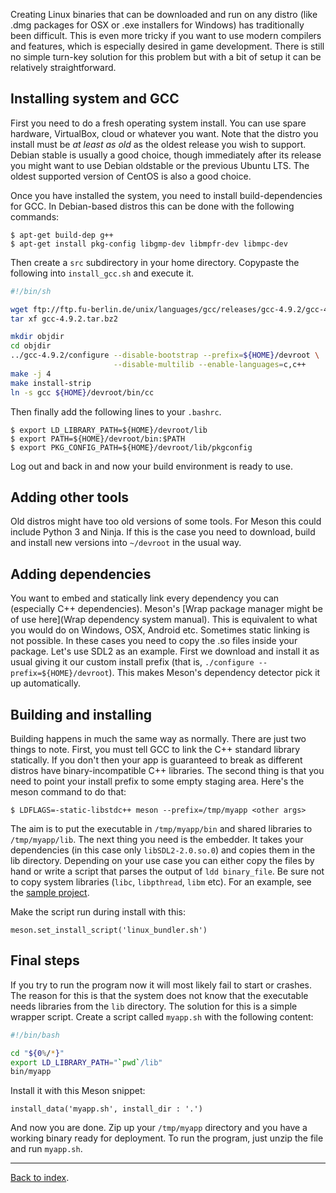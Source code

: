 Creating Linux binaries that can be downloaded and run on any distro (like .dmg packages for OSX or .exe installers for Windows) has traditionally been difficult. This is even more tricky if you want to use modern compilers and features, which is especially desired in game development. There is still no simple turn-key solution for this problem but with a bit of setup it can be relatively straightforward.

## Installing system and GCC

First you need to do a fresh operating system install. You can use spare hardware, VirtualBox, cloud or whatever you want. Note that the distro you install must be *at least as old* as the oldest release you wish to support. Debian stable is usually a good choice, though immediately after its release you might want to use Debian oldstable or the previous Ubuntu LTS. The oldest supported version of CentOS is also a good choice.

Once you have installed the system, you need to install build-dependencies for GCC. In Debian-based distros this can be done with the following commands:

```console
$ apt-get build-dep g++
$ apt-get install pkg-config libgmp-dev libmpfr-dev libmpc-dev
```

Then create a `src` subdirectory in your home directory. Copypaste the following into `install_gcc.sh` and execute it.

```bash
#!/bin/sh

wget ftp://ftp.fu-berlin.de/unix/languages/gcc/releases/gcc-4.9.2/gcc-4.9.2.tar.bz2
tar xf gcc-4.9.2.tar.bz2

mkdir objdir
cd objdir
../gcc-4.9.2/configure --disable-bootstrap --prefix=${HOME}/devroot \
                       --disable-multilib --enable-languages=c,c++
make -j 4
make install-strip
ln -s gcc ${HOME}/devroot/bin/cc
```

Then finally add the following lines to your `.bashrc`.

```console
$ export LD_LIBRARY_PATH=${HOME}/devroot/lib
$ export PATH=${HOME}/devroot/bin:$PATH
$ export PKG_CONFIG_PATH=${HOME}/devroot/lib/pkgconfig
```

Log out and back in and now your build environment is ready to use.

## Adding other tools

Old distros might have too old versions of some tools. For Meson this could include Python 3 and Ninja. If this is the case you need to download, build and install new versions into `~/devroot` in the usual way.

## Adding dependencies

You want to embed and statically link every dependency you can (especially C++ dependencies). Meson's [Wrap package manager might be of use here](Wrap dependency system manual). This is equivalent to what you would do on Windows, OSX, Android etc. Sometimes static linking is not possible. In these cases you need to copy the .so files inside your package. Let's use SDL2 as an example. First we download and install it as usual giving it our custom install prefix (that is, `./configure --prefix=${HOME}/devroot`). This makes Meson's dependency detector pick it up automatically.

## Building and installing

Building happens in much the same way as normally. There are just two things to note. First, you must tell GCC to link the C++ standard library statically. If you don't then your app is guaranteed to break as different distros have binary-incompatible C++ libraries. The second thing is that you need to point your install prefix to some empty staging area. Here's the meson command to do that:

```console
$ LDFLAGS=-static-libstdc++ meson --prefix=/tmp/myapp <other args>
```

The aim is to put the executable in `/tmp/myapp/bin` and shared libraries to `/tmp/myapp/lib`. The next thing you need is the embedder. It takes your dependencies (in this case only `libSDL2-2.0.so.0`) and copies them in the lib directory. Depending on your use case you can either copy the files by hand or write a script that parses the output of `ldd binary_file`. Be sure not to copy system libraries (`libc`, `libpthread`, `libm` etc). For an example, see the [sample project](https://github.com/jpakkane/meson/tree/master/manual%20tests/4%20standalone%20binaries).

Make the script run during install with this:

```meson
meson.set_install_script('linux_bundler.sh')
```

## Final steps

If you try to run the program now it will most likely fail to start or crashes. The reason for this is that the system does not know that the executable needs libraries from the `lib` directory. The solution for this is a simple wrapper script. Create a script called `myapp.sh` with the following content:

```bash
#!/bin/bash

cd "${0%/*}"
export LD_LIBRARY_PATH="`pwd`/lib"
bin/myapp
```

Install it with this Meson snippet:

```meson
install_data('myapp.sh', install_dir : '.')
```

And now you are done. Zip up your `/tmp/myapp` directory and you have a working binary ready for deployment. To run the program, just unzip the file and run `myapp.sh`.

---

[Back to index](Manual).
